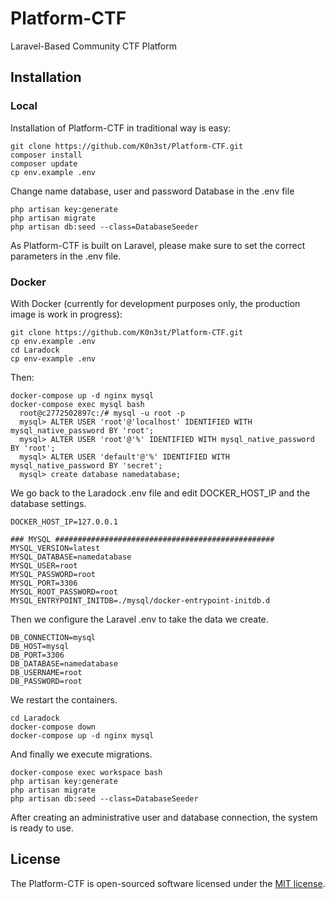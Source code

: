 <h1>Platform-CTF</h1>
  
<p>Laravel-Based Community CTF Platform</p>

## Installation

### Local
  Installation of Platform-CTF in traditional way is easy:
    
    git clone https://github.com/K0n3st/Platform-CTF.git
    composer install
    composer update
    cp env.example .env
  Change name database, user and password Database in the .env file
  
    php artisan key:generate
    php artisan migrate
    php artisan db:seed --class=DatabaseSeeder
   
  As Platform-CTF is built on Laravel, please make sure to set the correct parameters in the .env file.
  
### Docker
  With Docker (currently for development purposes only, the production image is work in progress):

    git clone https://github.com/K0n3st/Platform-CTF.git
    cp env.example .env
    cd Laradock
    cp env-example .env
    
 <!-- In the .env file we have to change the Docker composition files section
     
    # Select which docker-compose files to include. If using docker-sync append `:docker-compose.sync.yml` at the end
    COMPOSE_FILE=docker-compose.yml -> COMPOSE_FILE:docker-compose.yml -->
    
  Then:
  
    docker-compose up -d nginx mysql
    docker-compose exec mysql bash 
      root@c2772502897c:/# mysql -u root -p
      mysql> ALTER USER 'root'@'localhost' IDENTIFIED WITH mysql_native_password BY 'root';
      mysql> ALTER USER 'root'@'%' IDENTIFIED WITH mysql_native_password BY 'root';
      mysql> ALTER USER 'default'@'%' IDENTIFIED WITH mysql_native_password BY 'secret';
      mysql> create database namedatabase;

 We go back to the Laradock .env file and edit DOCKER_HOST_IP and the database settings.

    DOCKER_HOST_IP=127.0.0.1
    
    ### MYSQL #################################################
    MYSQL_VERSION=latest
    MYSQL_DATABASE=namedatabase
    MYSQL_USER=root   
    MYSQL_PASSWORD=root  
    MYSQL_PORT=3306
    MYSQL_ROOT_PASSWORD=root
    MYSQL_ENTRYPOINT_INITDB=./mysql/docker-entrypoint-initdb.d
 
 Then we configure the Laravel .env to take the data we create.
     
    DB_CONNECTION=mysql
    DB_HOST=mysql    
    DB_PORT=3306
    DB_DATABASE=namedatabase
    DB_USERNAME=root
    DB_PASSWORD=root
    
 We restart the containers.
 
    cd Laradock  
    docker-compose down
    docker-compose up -d nginx mysql
    
  And finally we execute migrations.
    
    docker-compose exec workspace bash
    php artisan key:generate
    php artisan migrate
    php artisan db:seed --class=DatabaseSeeder
    
   After creating an administrative user and database connection, the system is ready to use.
   
## License
The Platform-CTF is open-sourced software licensed under the [MIT license](http://opensource.org/licenses/MIT).


